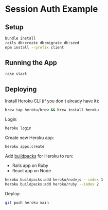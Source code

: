 # Session Auth Example

## Setup

```sh
bundle install
rails db:create db:migrate db:seed
npm install --prefix client
```

## Running the App

```sh
rake start
```

## Deploying

Install Heroku CLI (if you don't already have it):

```sh
brew tap heroku/brew && brew install heroku
```

Login:

```sh
heroku login
```

Create new Heroku app:

```sh
heroku apps:create
```

Add [buildpacks](https://devcenter.heroku.com/articles/using-multiple-buildpacks-for-an-app)
for Heroku to run:

- Rails app on Ruby
- React app on Node

```sh
heroku buildpacks:add heroku/nodejs --index 1
heroku buildpacks:add heroku/ruby --index 2
```

Deploy:

```sh
git push heroku main
```
